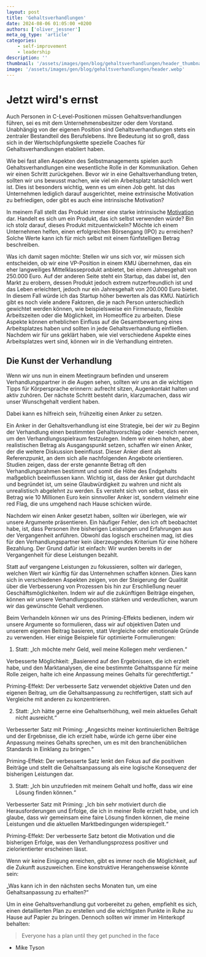 ```yaml
---
layout: post
title: 'Gehaltsverhandlungen'
date: 2024-08-06 01:05:00 +0200
authors: ['oliver_jessner']
meta_og_type: 'article'
categories:
    - self-improvement
    - leadership
description: ''
thumbnail: '/assets/images/gen/blog/gehaltsverhandlungen/header_thumbnail.webp'
image: '/assets/images/gen/blog/gehaltsverhandlungen/header.webp'
---
```


# Jetzt wird's ernst

Auch Personen in C-Level-Positionen müssen Gehaltsverhandlungen führen, sei es mit dem Unternehmensbesitzer oder dem Vorstand. Unabhängig von der eigenen Position sind Gehaltsverhandlungen stets ein zentraler Bestandteil des Berufslebens. Ihre Bedeutung ist so groß, dass sich in der Wertschöpfungskette spezielle Coaches für Gehaltsverhandlungen etabliert haben.

Wie bei fast allen Aspekten des Selbstmanagements spielen auch Gehaltsverhandlungen eine wesentliche Rolle in der Kommunikation. Gehen wir einen Schritt zurückgehen. Bevor wir in eine Gehaltsverhandlung treten, sollten wir uns bewusst machen, wie viel ein Arbeitsplatz tatsächlich wert ist. Dies ist besonders wichtig, wenn es um einen Job geht. Ist das Unternehmen lediglich darauf ausgerichtet, meine extrinsische Motivation zu befriedigen, oder gibt es auch eine intrinsische Motivation?

In meinem Fall stellt das Produkt immer eine starke intrinsische [Motivation](/blog/2024-08-05-motivation/)
dar. Handelt es sich um ein Produkt, das ich selbst verwenden würde? Bin ich stolz darauf, dieses Produkt mitzuentwickeln? Möchte ich einem Unternehmen helfen, einen erfolgreichen Börsengang (IPO) zu erreichen? Solche Werte kann ich für mich selbst mit einem fünfstelligen Betrag beschreiben.

Was ich damit sagen möchte: Stellen wir uns sich vor, wir müssen sich entscheiden, ob wir eine VP-Position in einem KMU übernehmen, das ein eher langweiliges Mittelklasseprodukt anbietet, bei einem Jahresgehalt von 250.000 Euro. Auf der anderen Seite steht ein Startup, das dabei ist, den Markt zu erobern, dessen Produkt jedoch extrem nutzerfreundlich ist und das Leben erleichtert, jedoch nur ein Jahresgehalt von 200.000 Euro bietet. In diesem Fall würde ich das Startup höher bewerten als das KMU.
Natürlich gibt es noch viele andere Faktoren, die je nach Person unterschiedlich gewichtet werden können, wie beispielsweise ein Firmenauto, flexible Arbeitszeiten oder die Möglichkeit, im Homeoffice zu arbeiten. Diese Aspekte können erheblichen Einfluss auf die Gesamtbewertung eines Arbeitsplatzes haben und sollten in jede Gehaltsverhandlung einfließen. Nachdem wir für uns geklärt haben, wie viel verschiedene Aspekte eines Arbeitsplatzes wert sind, können wir in die Verhandlung eintreten.

## Die Kunst der Verhandlung

Wenn wir uns nun in einem Meetingraum befinden und unserem Verhandlungspartner in die Augen sehen, sollten wir uns an die wichtigen Tipps für Körpersprache erinnern: aufrecht sitzen, Augenkontakt halten und aktiv zuhören. Der nächste Schritt besteht darin, klarzumachen, dass wir unser Wunschgehalt verdient haben.

Dabei kann es hilfreich sein, frühzeitig einen Anker zu setzen.

Ein Anker in der Gehaltsverhandlung ist eine Strategie, bei der wir zu Beginn der Verhandlung einen bestimmten Gehaltsvorschlag oder -bereich nennen, um den Verhandlungsspielraum festzulegen. Indem wir einen hohen, aber realistischen Betrag als Ausgangspunkt setzen, schaffen wir einen Anker, der die weitere Diskussion beeinflusst. Dieser Anker dient als Referenzpunkt, an dem sich alle nachfolgenden Angebote orientieren. Studien zeigen, dass der erste genannte Betrag oft den Verhandlungsrahmen bestimmt und somit die Höhe des Endgehalts maßgeblich beeinflussen kann. Wichtig ist, dass der Anker gut durchdacht und begründet ist, um seine Glaubwürdigkeit zu wahren und nicht als unrealistisch abgelehnt zu werden. Es versteht sich von selbst, dass ein Betrag wie 10 Millionen Euro kein sinnvoller Anker ist, sondern vielmehr eine red Flag, die uns umgehend nach Hause schicken würde.

Nachdem wir einen Anker gesetzt haben, sollten wir überlegen, wie wir unsere Argumente präsentieren. Ein häufiger Fehler, den ich oft beobachtet habe, ist, dass Personen ihre bisherigen Leistungen und Erfahrungen aus der Vergangenheit anführen. Obwohl das logisch erscheinen mag, ist dies für den Verhandlungspartner kein überzeugendes Kriterium für eine höhere Bezahlung. Der Grund dafür ist einfach: Wir wurden bereits in der Vergangenheit für diese Leistungen bezahlt.

Statt auf vergangene Leistungen zu fokussieren, sollten wir darlegen, welchen Wert wir künftig für das Unternehmen schaffen können. Dies kann sich in verschiedenen Aspekten zeigen, von der Steigerung der Qualität über die Verbesserung von Prozessen bis hin zur Erschließung neuer Geschäftsmöglichkeiten. Indem wir auf die zukünftigen Beiträge eingehen, können wir unsere Verhandlungsposition stärken und verdeutlichen, warum wir das gewünschte Gehalt verdienen.

Beim Verhandeln können wir uns des Priming-Effekts bedienen, indem wir unsere Argumente so formulieren, dass wir auf objektiven Daten und unserem eigenen Beitrag basieren, statt Vergleiche oder emotionale Gründe zu verwenden. Hier einige Beispiele für optimierte Formulierungen:

1. Statt:
   „Ich möchte mehr Geld, weil meine Kollegen mehr verdienen.“

Verbesserte Möglichkeit:
„Basierend auf den Ergebnissen, die ich erzielt habe, und den Marktanalysen, die eine bestimmte Gehaltsspanne für meine Rolle zeigen, halte ich eine Anpassung meines Gehalts für gerechtfertigt.“

Priming-Effekt: Der verbesserte Satz verwendet objektive Daten und den eigenen Beitrag, um die Gehaltsanpassung zu rechtfertigen, statt sich auf Vergleiche mit anderen zu konzentrieren.

2. Statt:
   „Ich hätte gerne eine Gehaltserhöhung, weil mein aktuelles Gehalt nicht ausreicht.“

Verbesserter Satz mit Priming:
„Angesichts meiner kontinuierlichen Beiträge und der Ergebnisse, die ich erzielt habe, würde ich gerne über eine Anpassung meines Gehalts sprechen, um es mit den branchenüblichen Standards in Einklang zu bringen.“

Priming-Effekt: Der verbesserte Satz lenkt den Fokus auf die positiven Beiträge und stellt die Gehaltsanpassung als eine logische Konsequenz der bisherigen Leistungen dar.

3. Statt:
   „Ich bin unzufrieden mit meinem Gehalt und hoffe, dass wir eine Lösung finden können.“

Verbesserter Satz mit Priming:
„Ich bin sehr motiviert durch die Herausforderungen und Erfolge, die ich in meiner Rolle erzielt habe, und ich glaube, dass wir gemeinsam eine faire Lösung finden können, die meine Leistungen und die aktuellen Marktbedingungen widerspiegelt.“

Priming-Effekt: Der verbesserte Satz betont die Motivation und die bisherigen Erfolge, was den Verhandlungsprozess positiver und zielorientierter erscheinen lässt.

Wenn wir keine Einigung erreichen, gibt es immer noch die Möglichkeit, auf die Zukunft auszuweichen. Eine konstruktive Herangehensweise könnte sein:

„Was kann ich in den nächsten sechs Monaten tun, um eine Gehaltsanpassung zu erhalten?“

Um in eine Gehaltsverhandlung gut vorbereitet zu gehen, empfiehlt es sich, einen detaillierten Plan zu erstellen und die wichtigsten Punkte in Ruhe zu Hause auf Papier zu bringen. Dennoch sollten wir immer im Hinterkopf behalten:

> Everyone has a plan until they get punched in the face

-   Mike Tyson
